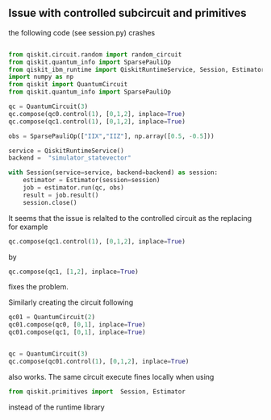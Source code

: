 ## Issue with controlled subcircuit and primitives

the following code (see session.py) crashes

```python

from qiskit.circuit.random import random_circuit
from qiskit.quantum_info import SparsePauliOp
from qiskit_ibm_runtime import QiskitRuntimeService, Session, Estimator, Options
import numpy as np
from qiskit import QuantumCircuit
from qiskit.quantum_info import SparsePauliOp

qc = QuantumCircuit(3)
qc.compose(qc0.control(1), [0,1,2], inplace=True)
qc.compose(qc1.control(1), [0,1,2], inplace=True)

obs = SparsePauliOp(["IIX","IIZ"], np.array([0.5, -0.5]))

service = QiskitRuntimeService()
backend =  "simulator_statevector"

with Session(service=service, backend=backend) as session:
    estimator = Estimator(session=session)
    job = estimator.run(qc, obs)
    result = job.result()
    session.close()
``` 
It seems that the issue is relalted to the controlled circuit as the replacing for example

```python
qc.compose(qc1.control(1), [0,1,2], inplace=True)
``` 

by

```python
qc.compose(qc1, [1,2], inplace=True)
```

fixes the problem. 

Similarly creating the circuit following

```python
qc01 = QuantumCircuit(2)
qc01.compose(qc0, [0,1], inplace=True)
qc01.compose(qc1, [0,1], inplace=True)


qc = QuantumCircuit(3)
qc.compose(qc01.control(1), [0,1,2], inplace=True)
```

also works. The same circuit execute fines locally when using

```python
from qiskit.primitives import  Session, Estimator
```

instead of the runtime library

